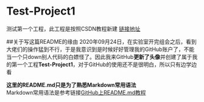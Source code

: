 # Test-Project1
测试第一个工程，此工程是按照CSDN教程新建 [链接地址](https://blog.csdn.net/tichimi3375/article/details/79844514?utm_medium=distribute.pc_relevant.none-task-blog-BlogCommendFromMachineLearnPai2-2.channel_param&depth_1-utm_source=distribute.pc_relevant.none-task-blog-BlogCommendFromMachineLearnPai2-2.channel_param)

##关于写这篇README的缘由
2020年09月24日，在实验室开完组会之后，看到大佬们的操作猛到不行，于是我意识到是时候好好管理我的GitHub账户了，不能当一个只down别人代码的白嫖怪了。因此我来GitHub**更新了头像**并创建了属于我的第一个工程**Test-Project1**，对于GitHub的使用还不是很明白，所以只有边学边看

**这里的README.md只是为了熟悉Markdown常用语法**<br>
Markdown常用语法是参考链接[GitHub上README.md教程](https://blog.csdn.net/a15920804969/article/details/80460537)
